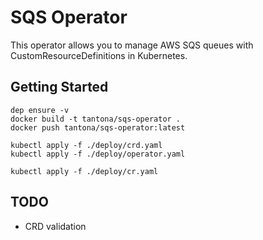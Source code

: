 # SQS Operator

This operator allows you to manage AWS SQS queues with CustomResourceDefinitions in Kubernetes.


## Getting Started

```
dep ensure -v
docker build -t tantona/sqs-operator .
docker push tantona/sqs-operator:latest

kubectl apply -f ./deploy/crd.yaml
kubectl apply -f ./deploy/operator.yaml

kubectl apply -f ./deploy/cr.yaml
```

## TODO
- CRD validation
